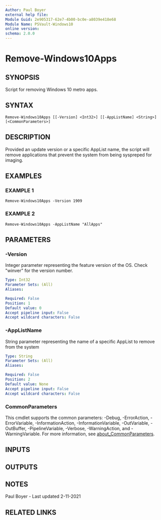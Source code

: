 ```yaml
---
Author: Paul Boyer
external help file:
Module Guid: 2e905317-62e7-4b00-bc0e-a8039e418e68
Module Name: PSVault-Windows10
online version:
schema: 2.0.0
---
```


# Remove-Windows10Apps

## SYNOPSIS
Script for removing Windows 10 metro apps.

## SYNTAX

```
Remove-Windows10Apps [[-Version] <Int32>] [[-AppListName] <String>] [<CommonParameters>]
```

## DESCRIPTION
Provided an update version or a specific AppList name, the script will remove applications that prevent the system from being syspreped for imaging.

## EXAMPLES

### EXAMPLE 1
```
Remove-Windows10Apps -Version 1909
```

### EXAMPLE 2
```
Remove-Windows10Apps -AppListName "AllApps"
```

## PARAMETERS

### -Version
Integer parameter representing the feature version of the OS.
Check "winver" for the version number.

```yaml
Type: Int32
Parameter Sets: (All)
Aliases:

Required: False
Position: 1
Default value: 0
Accept pipeline input: False
Accept wildcard characters: False
```

### -AppListName
String parameter representing the name of a specific AppList to remove from the system

```yaml
Type: String
Parameter Sets: (All)
Aliases:

Required: False
Position: 2
Default value: None
Accept pipeline input: False
Accept wildcard characters: False
```

### CommonParameters
This cmdlet supports the common parameters: -Debug, -ErrorAction, -ErrorVariable, -InformationAction, -InformationVariable, -OutVariable, -OutBuffer, -PipelineVariable, -Verbose, -WarningAction, and -WarningVariable. For more information, see [about_CommonParameters](http://go.microsoft.com/fwlink/?LinkID=113216).

## INPUTS

## OUTPUTS

## NOTES
Paul Boyer - Last updated 2-11-2021

## RELATED LINKS
